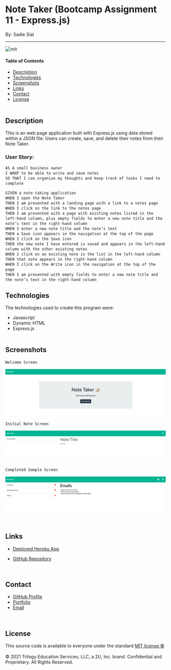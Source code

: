 # Note Taker (Bootcamp Assignment 11 - Express.js)

By: Sadie Sial

___

![mit](https://img.shields.io/badge/license-MIT-lightblue)

#### Table of Contents

* [Description](#description)
* [Technologies](#technologies)
* [Screenshots](#screenshots)
* [Links](#links)
* [Contact](#contact)
* [License](#license)
<br><br>

## Description <br>

This is an web page application built with Express.js using data stored within a JSON file. Users can create, save, and delete their notes from their Note Taker. 


### User Story:

```
AS A small business owner
I WANT to be able to write and save notes
SO THAT I can organize my thoughts and keep track of tasks I need to complete
```

```
GIVEN a note-taking application
WHEN I open the Note Taker
THEN I am presented with a landing page with a link to a notes page
WHEN I click on the link to the notes page
THEN I am presented with a page with existing notes listed in the left-hand column, plus empty fields to enter a new note title and the note’s text in the right-hand column
WHEN I enter a new note title and the note’s text
THEN a Save icon appears in the navigation at the top of the page
WHEN I click on the Save icon
THEN the new note I have entered is saved and appears in the left-hand column with the other existing notes
WHEN I click on an existing note in the list in the left-hand column
THEN that note appears in the right-hand column
WHEN I click on the Write icon in the navigation at the top of the page
THEN I am presented with empty fields to enter a new note title and the note’s text in the right-hand column
```

## Technologies

The technologies used to create this program were: 
- Javascript
- Dynamic HTML
- Express.js
<br><br>

## Screenshots

```
Welcome Screen
```
![Screenshot](public/assets/images/screenshot.png)


```
Initial Note Screen
```
![Screenshot](public/assets/images/screenshot2.png)

```
Completed Sample Screen
```
![Screenshot](public/assets/images/screenshot3.png)


<br>

## Links

- [Deployed Heroku App](https://your-note-taker-here.herokuapp.com/)

- [GitHub Repository](https://github.com/sadielinks/note-taker-express)

<br>

## Contact

- [GitHub Profile](https://github.com/sadielinks)
- [Portfolio](https://sadielinks.github.io/professional-portfolio/)
- [Email](mailto:sadiecodes@gmail.com)

<br>

## License

This source code is available to everyone under the standard [MIT license ©](https://choosealicense.com/licenses/mit/) <br><br>
© 2021 Trilogy Education Services, LLC, a 2U, Inc. brand. Confidential and Proprietary. All Rights Reserved.